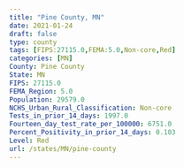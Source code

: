```yaml
---
title: "Pine County, MN"
date: 2021-01-24
draft: false
type: county
tags: [FIPS:27115.0,FEMA:5.0,Non-core,Red]
categories: [MN]
County: Pine County
State: MN
FIPS: 27115.0
FEMA_Region: 5.0
Population: 29579.0
NCHS_Urban_Rural_Classification: Non-core
Tests_in_prior_14_days: 1997.0
Fourteen_day_test_rate_per_100000: 6751.0
Percent_Positivity_in_prior_14_days: 0.103
Level: Red
url: /states/MN/pine-county
---
```



